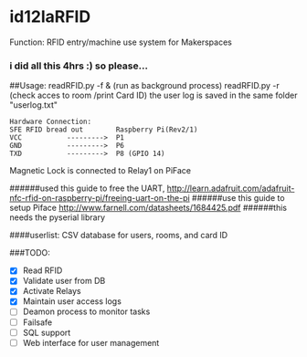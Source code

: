 id12laRFID
==========

Function: RFID entry/machine use system for Makerspaces

### i did all this 4hrs :) so please...

##Usage:
    readRFID.py -f & (run as background process)
    readRFID.py -r <room1> (check acces to room /print Card ID)
the user log is saved in the same folder "userlog.txt"

    Hardware Connection:
    SFE RFID bread out        Raspberry Pi(Rev2/1)
    VCC           --------->  P1
    GND           --------->  P6
    TXD           --------->  P8 (GPIO 14)
   
Magnetic Lock is connected to Relay1 on PiFace

######used this guide to free the UART, http://learn.adafruit.com/adafruit-nfc-rfid-on-raspberry-pi/freeing-uart-on-the-pi
######use this guide to setup Piface http://www.farnell.com/datasheets/1684425.pdf
######this needs the pyserial library

####userlist:
CSV database for users, rooms, and card ID

 
###TODO:
 - [x] Read RFID
 - [x] Validate user from DB
 - [x] Activate Relays
 - [x] Maintain user access logs
 - [ ] Deamon process to monitor tasks
 - [ ] Failsafe
 - [ ] SQL support
 - [ ] Web interface for user management
